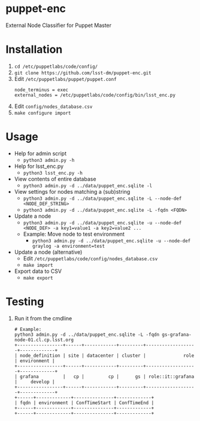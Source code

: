 # puppet-enc
External Node Classifier for Puppet Master

# Installation
1. `cd /etc/puppetlabs/code/config/`
1. `git clone https://github.com/lsst-dm/puppet-enc.git`
1. Edit `/etc/puppetlabs/puppet/puppet.conf`
   ```
   node_terminus = exec
   external_nodes = /etc/puppetlabs/code/config/bin/lsst_enc.py
   ```
1. Edit `config/nodes_database.csv`
1. `make configure import`

# Usage

* Help for admin script
  * `python3 admin.py -h`
* Help for lsst_enc.py
  * `python3 lsst_enc.py -h`
* View contents of entire database
  * `python3 admin.py -d ../data/puppet_enc.sqlite -l`
* View settings for nodes matching a (sub)string
  * `python3 admin.py -d ../data/puppet_enc.sqlite -L --node-def <NODE_DEF_STRING>`
  * `python3 admin.py -d ../data/puppet_enc.sqlite -L -fqdn <FQDN>`
* Update a node
  * `python3 admin.py -d ../data/puppet_enc.sqlite -u --node-def <NODE_DEF> -a key1=value1 -a key2=value2 ...` 
  * Example: Move node to test environment
    * `python3 admin.py -d ../data/puppet_enc.sqlite -u --node-def graylog -a environment=test`
* Update a node (alternative)
  * Edit `/etc/puppetlabs/code/config/nodes_database.csv`
  * `make import`
* Export data to CSV
  * `make export`

# Testing
1. Run it from the cmdline
   ```
   # Example:
   python3 admin.py -d ../data/puppet_enc.sqlite -L -fqdn gs-grafana-node-01.cl.cp.lsst.org
   +-----------------+------+------------+---------+-------------------+-------------+
   | node_definition | site | datacenter | cluster |              role | environment |
   +-----------------+------+------------+---------+-------------------+-------------+
   | grafana         |   cp |         cp |      gs | role::it::grafana |     develop |
   +-----------------+------+------------+---------+-------------------+-------------+
   +------+-------------+---------------+-------------+
   | fqdn | environment | ConfTimeStart | ConfTimeEnd |
   +------+-------------+---------------+-------------+
   +------+-------------+---------------+-------------+
   ```
